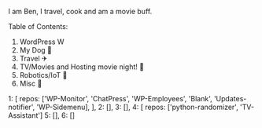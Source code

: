 I am Ben, I travel, cook and am a movie buff.

Table of Contents:
1. WordPress W
2. My Dog 🐶
3. Travel ✈
4. TV/Movies and Hosting movie night! 🎥
5. Robotics/IoT 🤖
6. Misc 💾

1: [
    repos: ['WP-Monitor', 'ChatPress', 'WP-Employees', 'Blank', 'Updates-notifier', 'WP-Sidemenu],
   ],
2: [],
3: [],
4: [
    repos: ['python-randomizer', 'TV-Assistant']
5: [], 
6: []
